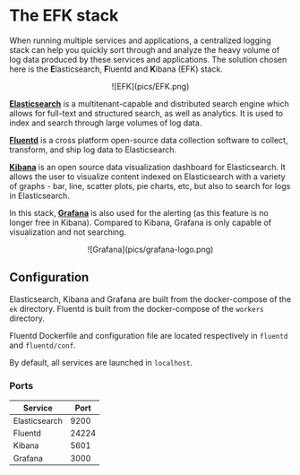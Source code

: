 # The EFK stack

When running multiple services and applications, a centralized logging stack can help you quickly sort through and analyze the heavy volume of log data produced by these services and applications. The solution chosen here is the **E**lasticsearch, **F**luentd and **K**ibana (EFK) stack.

<center>
![EFK](pics/EFK.png)
</center>

&NewLine;

[**Elasticsearch**](https://www.elastic.co/fr) is a multitenant-capable and distributed search engine which allows for full-text and structured search, as well as analytics. It is used to index and search through large volumes of log data.

[**Fluentd**](https://www.fluentd.org/) is a cross platform open-source data collection software to collect, transform, and ship log data to Elasticsearch.

[**Kibana**](https://www.elastic.co/fr/products/kibana) is an open source data visualization dashboard for Elasticsearch. It allows the user to visualize content indexed on Elasticsearch with a variety of graphs - bar, line, scatter plots, pie charts, etc, but also to search for logs in Elasticsearch.

In this stack, [**Grafana**](https://grafana.com/) is also used for the alerting (as this feature is no longer free in Kibana). Compared to Kibana, Grafana is only capable of visualization and not searching.

<center>
![Grafana](pics/grafana-logo.png)
</center>

## Configuration

Elasticsearch, Kibana and Grafana are built from the docker-compose of the `ek` directory. Fluentd is built from the docker-compose of the `workers` directory.

Fluentd Dockerfile and configuration file are located respectively in `fluentd` and `fluentd/conf`.

By default, all services are launched in `localhost`.

### Ports

| Service   | Port |
|-----------|------|
| Elasticsearch  | 9200  |
| Fluentd        | 24224 |
| Kibana         | 5601  |
| Grafana        | 3000 |
